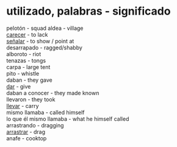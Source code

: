 # utilizado, palabras - significado  
pelotón - squad
aldea - village  
[carecer](https://www.spanishdict.com/conjugate/carecer) - to lack  
[señalar](https://www.spanishdict.com/conjugate/señalar) - to show / point at  
desarrapado - ragged/shabby  
alboroto - riot  
tenazas - tongs  
carpa - large tent  
pito - whistle  
daban - they gave  
[dar](https://www.spanishdict.com/conjugate/dar) - give  
daban a conocer - they made known  
llevaron - they took  
[llevar](https://www.spanishdict.com/conjugate/llevar) - carry  
mismo llamaba - called himself  
lo que él mismo llamaba - what he himself called  
arrastrando - dragging  
[arrastrar](https://www.spanishdict.com/conjugate/arrastrar) - drag  
anafe - cooktop  

